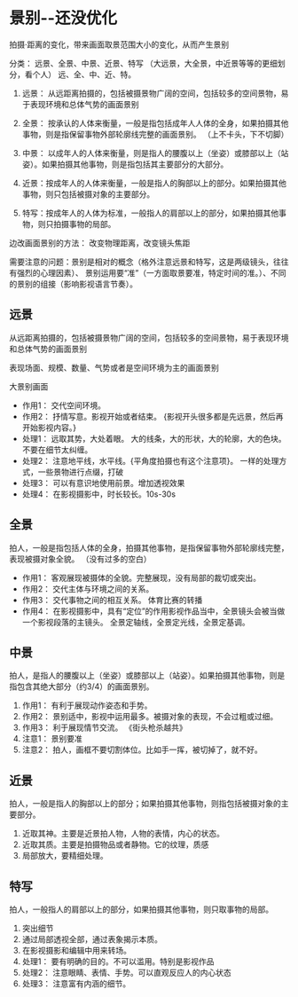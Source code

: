 # 景别--还没优化

拍摄·距离的变化，带来画面取景范围大小的变化，从而产生景别

分类： 远景、全景、中景、近景、特写 （大远景，大全景，中近景等等的更细划分，看个人）    远、全、中、近、特。

1. 远景： 从远距离拍摄的，包括被摄景物广阔的空间，包括较多的空间景物，易于表现环境和总体气势的画面景别

2. 全景： 按承认的人体来衡量，一般是指包括成年人人体的全身，如果拍摄其他事物，则是指保留事物外部轮廓线完整的画面景别。 （上不卡头，下不切脚）

3. 中景： 以成年人的人体来衡量，则是指人的腰腹以上（坐姿）或膝部以上（站姿）。如果拍摄其他事物，则是指包括其主要部分的大部分。

4. 近景：按成年人的人体来衡量，一般是指人的胸部以上的部分。如果拍摄其他事物，则只包括被摄对象的主要部分。

5. 特写：按成年人的人体为标准，一般指人的肩部以上的部分，如果拍摄其他事物，则只拍摄事物的局部。


边改画面景别的方法： 改变物理距离，改变镜头焦距

需要注意的问题：景别是相对的概念（格外注意远景和特写，这是两级镜头，往往有强烈的心理因素）、 景别运用要“准”（一方面取景要准，特定时间的准。）、不同的景别的组接（影响影视语言节奏）。

## 远景
从远距离拍摄的，包括被摄景物广阔的空间，包括较多的空间景物，易于表现环境和总体气势的画面景别

表现场面、规模、数量、气势或者是空间环境为主的画面景别

大景别画面

- 作用1： 交代空间环境。
- 作用2： 抒情写意。影视开始或者结束。   {影视开头很多都是先远景，然后再开始影视内容。}
- 处理1： 远取其势，大处着眼。 大的线条，大的形状，大的轮廓，大的色块。不要在细节太纠缠。
- 处理2： 注意地平线，水平线。{平角度拍摄也有这个注意项}。 一样的处理方式，一些景物进行点缀，打破
- 处理3： 可以有意识地使用前景。增加透视效果
- 处理4： 在影视摄影中，时长较长。10s-30s

## 全景
拍人，一般是指包括人体的全身，拍摄其他事物，是指保留事物外部轮廓线完整，表现被摄对象全貌。 （没有过多的空白）

- 作用1： 客观展现被摄体的全貌。完整展现，没有局部的裁切或突出。
- 作用2： 交代主体与环境之间的关系。
- 作用3： 交代事物之间的相互关系。   体育比赛的转播
- 作用4： 在影视摄影中，具有“定位”的作用影视作品当中，全景镜头会被当做一个影视段落的主镜头。 全景定轴线，全景定光线，全景定基调。

## 中景
拍人，是指人的腰腹以上（坐姿）或膝部以上（站姿）。如果拍摄其他事物，则是指包含其绝大部分（约3/4）的画面景别。

1. 作用1： 有利于展现动作姿态和手势。
2. 作用2： 景别适中，影视中运用最多。被摄对象的表现，不会过粗或过细。
3. 作用3： 利于展现情节交流。 《街头枪杀越共》
4. 注意1： 景别要准
5. 注意2： 拍人，画框不要切割体位。比如手一挥，被切掉了，就不好。

## 近景
拍人，一般是指人的胸部以上的部分；如果拍摄其他事物，则指包括被摄对象的主要部分。

1. 近取其神。主要是近景拍人物，人物的表情，内心的状态。
2. 近取其质。主要是拍摄物品或者静物。它的纹理，质感
3. 局部放大，要精细处理。

## 特写
拍人，一般指人的肩部以上的部分，如果拍摄其他事物，则只取事物的局部。
1. 突出细节
2. 通过局部透视全部，通过表象揭示本质。
3. 在影视摄影和编辑中用来转场。
4. 处理1： 要有明确的目的。不可以滥用。特别是影视作品
5. 处理2： 注意眼睛、表情、手势。可以直观反应人的内心状态
6. 处理3： 注意富有内涵的细节。
